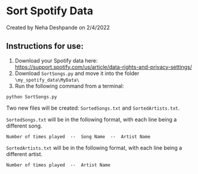 # Sort Spotify Data

Created by Neha Deshpande on 2/4/2022

## Instructions for use:

1. Download your Spotify data here: https://support.spotify.com/us/article/data-rights-and-privacy-settings/
2. Download `SortSongs.py` and move it into the folder `\my_spotify_data\MyData\`
3. Run the following command from a terminal:

```
python SortSongs.py
```

Two new files will be created: `SortedSongs.txt` and `SortedArtists.txt`.

`SortedSongs.txt` will be in the following format, with each line being a different song.
```
Number of times played  --  Song Name  --  Artist Name
```
`SortedArtists.txt` will be in the following format, with each line being a different artist.
		
```
Number of times played  --  Artist Name
```
